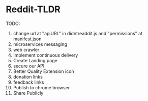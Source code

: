 # Reddit-TLDR


TODO:

<ol>
<li>change url at "apiURL" in didntreaddit.js and "permissions" at manifest.json</li>
<li>microservices messaging</li>
<li>web crawler</li>
<li>Implement continuous delivery</li>
<li>Create Landing page</li>
<li>secure our API</li>
<li>Better Quality Extension icon</li>
<li>donation links</li>
<li>feedback links</li>
<li>Publish to chrome browser</li>
<li>Share Publicly</li>
</ol>
